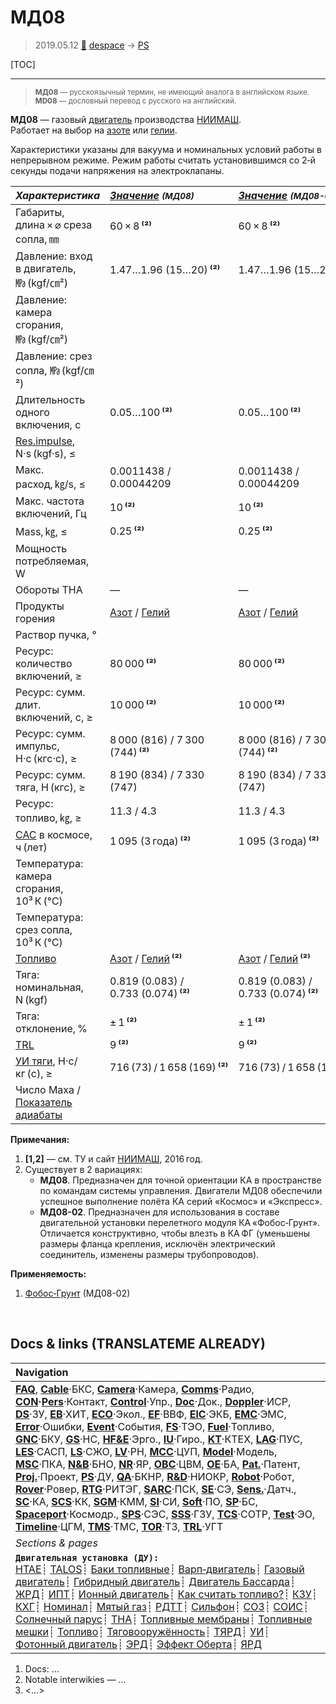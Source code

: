 # МД08
> 2019.05.12 [🚀](../index/index.md) [despace](index.md) → [PS](ps.md)

[TOC]

---

> <small>**МД08** — русскоязычный термин, не имеющий аналога в английском языке. **MD08** — дословный перевод с русского на английский.</small>

**МД08** — газовый [двигатель](ps.md) производства [НИИМАШ](zz_niimash.md).  
Работает на выбор на [азоте](азот.md) или [гелии](гелий.md).

Характеристики указаны для вакуума и номинальных условий работы в непрерывном режиме. Режим работы считать установившимся со 2‑й секунды подачи напряжения на электроклапаны.

|*Характеристика*|*[Значение](si.md) <small>(МД08)</small>*|*[Значение](si.md) <small>(МД08-02)</small>*|
|:--|:--|:--|
|Габариты, длина × ⌀ среза сопла, ㎜|60 × 8 **⁽²⁾**|60 × 8 **⁽²⁾**|
|Давление: вход в двигатель, ㎫ (kgf/㎝²)|1.47…1.96 (15…20) **⁽²⁾**|1.47…1.96 (15…20) **⁽²⁾**|
|Давление: камера сгорания, ㎫ (kgf/㎝²)| | |
|Давление: срез сопла, ㎫ (kgf/㎝²)| | |
|Длительность одного включения, с|0.05…100 **⁽²⁾**|0.05…100 **⁽²⁾**|
|[Res.impulse](ing.md), N·s (kgf·s), ≤| | |
|Макс. расход, ㎏/s, ≤|0.0011438 / 0.00044209|0.0011438 / 0.00044209|
|Макс. частота включений, Гц|10 **⁽²⁾**|10 **⁽²⁾**|
|Mass, ㎏, ≤|0.25 **⁽²⁾**|0.25 **⁽²⁾**|
|Мощность потребляемая, W| | |
|Обороты ТНА|—|—|
|Продукты горения|[Азот](азот.md) / [Гелий](гелий.md)|[Азот](азот.md) / [Гелий](гелий.md)|
|Раствор пучка, °| | |
|Ресурс: количество включений, ≥|80 000 **⁽²⁾**|80 000 **⁽²⁾**|
|Ресурс: сумм. длит. включений, c, ≥|10 000 **⁽²⁾**|10 000 **⁽²⁾**|
|Ресурс: сумм. импульс, Н·с (кгс·с), ≥|8 000 (816) / 7 300 (744) **⁽²⁾**|8 000 (816) / 7 300 (744) **⁽²⁾**|
|Ресурс: сумм. тяга, Н (кгс), ≥|8 190 (834) / 7 330 (747)|8 190 (834) / 7 330 (747)|
|Ресурс: топливо, ㎏, ≥|11.3 / 4.3|11.3 / 4.3|
|[САС](lifetime.md) в космосе, ч (лет)|1 095 (3 года) **⁽²⁾**|1 095 (3 года) **⁽²⁾**|
|Температура: камера сгорания, 10³ К (℃)| | |
|Температура: срез сопла, 10³ К (℃)| | |
|[Топливо](fuel.md)|[Азот](азот.md) / [Гелий](гелий.md) **⁽²⁾**|[Азот](азот.md) / [Гелий](гелий.md) **⁽²⁾**|
|Тяга: номинальная, N (kgf)|0.819 (0.083) /<br> 0.733 (0.074) **⁽²⁾**|0.819 (0.083) /<br> 0.733 (0.074) **⁽²⁾**|
|Тяга: отклонение, %|± 1 **⁽²⁾**|± 1 **⁽²⁾**|
|[TRL](trl.md)|9 **⁽²⁾**|9 **⁽²⁾**|
|[УИ тяги](isp.md), Н·с/кг (с), ≥|716 (73) / 1 658 (169) **⁽²⁾**|716 (73) / 1 658 (169) **⁽²⁾**|
|Число Маха / [Показатель адиабаты](heat_cr.md)| | |

**Примечания:**

   1. **[1,2]** — см. ТУ и сайт [НИИМАШ](zz_niimash.md), 2016 год.
   1. Существует в 2 вариациях:
      - **МД08**. Предназначен для точной ориентации КА в пространстве по командам системы управления. Двигатели МД08 обеспечили успешное выполнение полёта КА серий «Космос» и «Экспресс».
      - **МД08-02**. Предназначен для использования в составе двигательной установки перелетного модуля КА «Фобос‑Грунт». Отличается конструктивно, чтобы влезть в КА ФГ (уменьшены размеры фланца крепления, исключён электрический соединитель, изменены размеры трубопроводов).

**Применяемость:**

   1. [Фобос‑Грунт](фобос_грунт.md) (МД08-02)



<p style="page-break-after:always"> </p>

## Docs & links (TRANSLATEME ALREADY)
|Navigation|
|:--|
|**[FAQ](faq.md)**, **[Cable](cable.md)**·БКС, **[Camera](cam.md)**·Камера, **[Comms](comms.md)**·Радио, **[CON](contact.md)·[Pers](person.md)**·Контакт, **[Control](control.md)**·Упр., **[Doc](doc.md)**·Док., **[Doppler](doppler.md)**·ИСР, **[DS](ds.md)**·ЗУ, **[EB](eb.md)**·ХИТ, **[ECO](ecology.md)**·Экол., **[EF](ef.md)**·ВВФ, **[ElC](elc.md)**·ЭКБ, **[EMC](emc.md)**·ЭМС, **[Error](error.md)**·Ошибки, **[Event](event.md)**·События, **[FS](fs.md)**·ТЭО, **[Fuel](fuel.md)**·Топливо, **[GNC](gnc.md)**·БКУ, **[GS](scs.md)**·НС, **[HF&E](hfe.md)**·Эрго., **[IU](iu.md)**·Гиро., **[KT](kt.md)**·КТЕХ, **[LAG](lag.md)**·ПУC, **[LES](les.md)**·САСП, **[LS](ls.md)**·СЖО, **[LV](lv.md)**·РН, **[MCC](mcc.md)**·ЦУП, **[Model](model.md)**·Модель, **[MSC](sc.md)**·ПКА, **[N&B](nnb.md)**·БНО, **[NR](nr.md)**·ЯР, **[OBC](obc.md)**·ЦВМ, **[OE](oe.md)**·БА, **[Pat.](патент.md)**·Патент, **[Proj.](project.md)**·Проект, **[PS](ps.md)**·ДУ, **[QA](qa.md)**·БКНР, **[R&D](rnd.md)**·НИОКР, **[Robot](robotics.md)**·Робот, **[Rover](rover.md)**·Ровер, **[RTG](rtg.md)**·РИТЭГ, **[SARC](sarc.md)**·ПСК, **[SE](se.md)**·СЭ, **[Sens.](sensor.md)**·Датч., **[SC](sc.md)**·КА, **[SCS](scs.md)**·КК, **[SGM](sgm.md)**·КММ, **[SI](si.md)**·СИ, **[Soft](soft.md)**·ПО, **[SP](sp.md)**·БС, **[Spaceport](spaceport.md)**·Космодр., **[SPS](sps.md)**·СЭС, **[SSS](sss.md)**·ГЗУ, **[TCS](tcs.md)**·СОТР, **[Test](test.md)**·ЭО, **[Timeline](timeline.md)**·ЦГМ, **[TMS](tms.md)**·ТМС, **[TOR](tor.md)**·ТЗ, **[TRL](trl.md)**·УГТ|
|*Sections & pages*|
|**`Двигательная установка (ДУ):`**<br> [HTAE](htae.md)┊ [TALOS](talos.md)┊ [Баки топливные](fuel_tank.md)┊ [Варп‑двигатель](warp_drive.md)┊ [Газовый двигатель](cgt.md)┊ [Гибридный двигатель](гбрд.md)┊ [Двигатель Бассарда](bussard_ramjet.md)┊ [ЖРД](lpr.md)┊ [ИПТ](ing.md)┊ [Ионный двигатель](иод.md)┊ [Как считать топливо?](si.md)┊ [КЗУ](cinu.md)┊ [КХГ](cgs.md)┊ [Номинал](nominal.md)┊ [Мятый газ](exhsteam.md)┊ [РДТТ](spr.md)┊ [Сильфон](сильфон.md)┊ [СОЗ](соз.md)┊ [СОИС](соис.md)┊ [Солнечный парус](солнечный_парус.md)┊ [ТНА](turbopump.md)┊ [Топливные мембраны](топливные_мембраны.md)┊ [Топливные мешки](топливные_мешки.md)┊ [Топливо](fuel.md)┊ [Тяговооружённость](ttwr.md)┊ [ТЯРД](тярд.md)┊ [УИ](isp.md)┊ [Фотонный двигатель](фотонный_двигатель.md)┊ [ЭРД](epsp.md)┊ [Эффект Оберта](oberth_eff.md)┊ [ЯРД](ntr.md)|

   1. Docs: …
   1. Notable interwikies — …
   1. <…>
